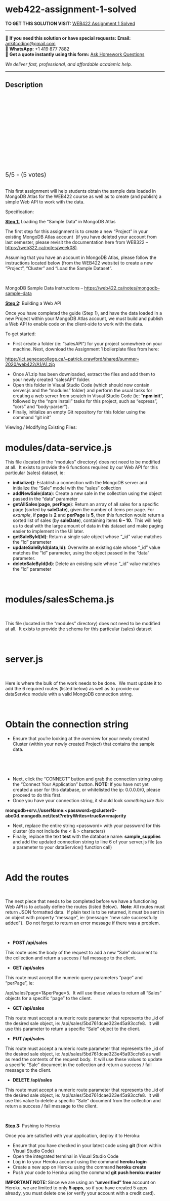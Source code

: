 # web422-assignment-1-solved
**TO GET THIS SOLUTION VISIT:** [WEB422 Assignment 1 Solved](https://www.ankitcodinghub.com/product/web422-assignment-1-solved/)


---

📩 **If you need this solution or have special requests:** **Email:** ankitcoding@gmail.com  
📱 **WhatsApp:** +1 419 877 7882  
📄 **Get a quote instantly using this form:** [Ask Homework Questions](https://www.ankitcodinghub.com/services/ask-homework-questions/)

*We deliver fast, professional, and affordable academic help.*

---

<h2>Description</h2>



<div class="kk-star-ratings kksr-auto kksr-align-center kksr-valign-top" data-payload="{&quot;align&quot;:&quot;center&quot;,&quot;id&quot;:&quot;77186&quot;,&quot;slug&quot;:&quot;default&quot;,&quot;valign&quot;:&quot;top&quot;,&quot;ignore&quot;:&quot;&quot;,&quot;reference&quot;:&quot;auto&quot;,&quot;class&quot;:&quot;&quot;,&quot;count&quot;:&quot;5&quot;,&quot;legendonly&quot;:&quot;&quot;,&quot;readonly&quot;:&quot;&quot;,&quot;score&quot;:&quot;5&quot;,&quot;starsonly&quot;:&quot;&quot;,&quot;best&quot;:&quot;5&quot;,&quot;gap&quot;:&quot;4&quot;,&quot;greet&quot;:&quot;Rate this product&quot;,&quot;legend&quot;:&quot;5\/5 - (5 votes)&quot;,&quot;size&quot;:&quot;24&quot;,&quot;title&quot;:&quot;WEB422 Assignment 1 Solved&quot;,&quot;width&quot;:&quot;138&quot;,&quot;_legend&quot;:&quot;{score}\/{best} - ({count} {votes})&quot;,&quot;font_factor&quot;:&quot;1.25&quot;}">

<div class="kksr-stars">

<div class="kksr-stars-inactive">
            <div class="kksr-star" data-star="1" style="padding-right: 4px">


<div class="kksr-icon" style="width: 24px; height: 24px;"></div>
        </div>
            <div class="kksr-star" data-star="2" style="padding-right: 4px">


<div class="kksr-icon" style="width: 24px; height: 24px;"></div>
        </div>
            <div class="kksr-star" data-star="3" style="padding-right: 4px">


<div class="kksr-icon" style="width: 24px; height: 24px;"></div>
        </div>
            <div class="kksr-star" data-star="4" style="padding-right: 4px">


<div class="kksr-icon" style="width: 24px; height: 24px;"></div>
        </div>
            <div class="kksr-star" data-star="5" style="padding-right: 4px">


<div class="kksr-icon" style="width: 24px; height: 24px;"></div>
        </div>
    </div>

<div class="kksr-stars-active" style="width: 138px;">
            <div class="kksr-star" style="padding-right: 4px">


<div class="kksr-icon" style="width: 24px; height: 24px;"></div>
        </div>
            <div class="kksr-star" style="padding-right: 4px">


<div class="kksr-icon" style="width: 24px; height: 24px;"></div>
        </div>
            <div class="kksr-star" style="padding-right: 4px">


<div class="kksr-icon" style="width: 24px; height: 24px;"></div>
        </div>
            <div class="kksr-star" style="padding-right: 4px">


<div class="kksr-icon" style="width: 24px; height: 24px;"></div>
        </div>
            <div class="kksr-star" style="padding-right: 4px">


<div class="kksr-icon" style="width: 24px; height: 24px;"></div>
        </div>
    </div>
</div>


<div class="kksr-legend" style="font-size: 19.2px;">
            5/5 - (5 votes)    </div>
    </div>
&nbsp;

This first assignment will help students obtain the sample data loaded in MongoDB Atlas for the WEB422 course as well as to create (and publish) a simple Web API to work with the data.

Specification:

<strong><u>Step 1:</u></strong> Loading the “Sample Data” in MongoDB Atlas

The first step for this assignment is to create a new “Project” in your existing MongoDB Atlas account&nbsp; (if you have deleted your account from last semester, please revisit the documentation here from WEB322 – <a href="https://web322.ca/notes/week08">https://web322.ca/notes/week08</a><a href="https://web322.ca/notes/week08">)</a>.

Assuming that you have an account in MongoDB Atlas, please follow the instructions located below (from the WEB422 website) to create a new “Project”, “Cluster” and “Load the Sample Dataset”.

&nbsp;

MongoDB Sample Data Instructions – <a href="https://web422.ca/notes/mongodb-sample-data">https://web422.ca/notes/mongodb</a><a href="https://web422.ca/notes/mongodb-sample-data">–</a><a href="https://web422.ca/notes/mongodb-sample-data">sample</a><a href="https://web422.ca/notes/mongodb-sample-data">–</a><a href="https://web422.ca/notes/mongodb-sample-data">data</a>

<strong><u>Step 2</u></strong><strong>:</strong> Building a Web API

Once you have completed the guide (Step 1), and have the data loaded in a new Project within your MongoDB Atlas account, we must build and publish a Web API to enable code on the client-side to work with the data.

To get started:

<ul>
<li>First create a folder (ie: “salesAPI”) for your project somewhere on your machine. Next, download the Assignment 1 boilerplate files from here:</li>
</ul>
<a href="https://ict.senecacollege.ca/~patrick.crawford/shared/summer-2020/web422/A1/A1.zip">https://ict.senecacollege.ca/~patrick.crawford/shared/summer</a><a href="https://ict.senecacollege.ca/~patrick.crawford/shared/summer-2020/web422/A1/A1.zip">–</a><a href="https://ict.senecacollege.ca/~patrick.crawford/shared/summer-2020/web422/A1/A1.zip">2020/web422/A1/A1.zip</a>

<ul>
<li>Once A1.zip has been downloaded, extract the files and add them to your newly created “salesAPI” folder.</li>
<li>Open this folder in Visual Studio Code (which should now contain server.js and the “modules” folder) and perform the usual tasks for creating a web server from scratch in Visual Studio Code (ie: “<strong>npm init</strong>“, followed by the “npm install” tasks for this project, such as “express”, “cors” and “body-parser”).</li>
<li>Finally, initialize an empty Git repository for this folder using the command “git init”</li>
</ul>
Viewing / Modifying Existing Files:

<h1>modules/data-service.js</h1>
This file (located in the “modules” directory) does not need to be modified at all.&nbsp; It exists to provide the 6 functions required by our Web API for this particular (sales) dataset, ie:

<ul>
<li><strong>initialize()</strong>: Establish a connection with the MongoDB server and initialize the “Sale” model with the “sales” collection</li>
<li><strong>addNewSale</strong>(<strong>data</strong>): Create a new sale in the collection using the object passed in the “data” parameter</li>
<li><strong>getAllSales</strong>(<strong>page</strong>, <strong>perPage</strong>): Return an array of all sales for a specific page (sorted by <strong>saleDate</strong>), given the number of items per page. For <em>example</em>, if <strong>page</strong> is <strong>2</strong> and <strong>perPage</strong> is <strong>5</strong>, then this function would return a sorted list of sales (by <strong>saleDate</strong>), containing items <strong>6 – 10.&nbsp; </strong>This will help us to deal with the large amount of data in this dataset and make paging easier to implement in the UI later.</li>
<li><strong>getSaleById(Id)</strong>: Return a single sale object whose “_id” value matches the “Id” parameter</li>
<li><strong>updateSaleById(data</strong>,<strong>Id)</strong>: Overwrite an existing sale whose “_id” value matches the “Id” parameter, using the object passed in the “data” parameter.</li>
<li><strong>deleteSaleById(Id)</strong>: Delete an existing sale whose “_id” value matches the “Id” parameter</li>
</ul>
<strong>&nbsp;</strong>

<h1>modules/salesSchema.js</h1>
<strong>&nbsp;</strong>

This file (located in the “modules” directory) does not need to be modified at all.&nbsp; It exists to provide the schema for this particular (sales) dataset

<strong>&nbsp;</strong>

<h1>server.js</h1>
<strong>&nbsp;</strong>

Here is where the bulk of the work needs to be done.&nbsp; We must update it to add the 6 required routes (listed below) as well as to provide our dataService module with a valid MongoDB connection string.

&nbsp;

<h1>Obtain the connection string</h1>
<ul>
<li>Ensure that you’re looking at the overview for your newly created Cluster (within your newly created Project) that contains the sample data.</li>
</ul>
&nbsp;

&nbsp;

<ul>
<li>Next, click the “CONNECT” button and grab the connection string using the “Connect Your Application” button. <strong>NOTE: </strong>If you have not yet created a user for this database, or whitelisted the ip: 0.0.0.0/0, please proceed to do this first.</li>
<li>Once you have your connection string, it should look <em>something like this</em>:</li>
</ul>
<strong>mongodb+srv://userName:&lt;password&gt;@cluster0-abc0d.mongodb.net/test?retryWrites=true&amp;w=majority</strong>

<ul>
<li>Next, replace the entire string &lt;password&gt; with your password for this cluster (do not include the &lt; &amp; &gt; characters)</li>
<li>Finally, replace the text <strong>test</strong> with the database name: <strong>sample_supplies</strong> and add the updated connection string to line 6 of your server.js file (as a parameter to your dataService() function call)</li>
</ul>
&nbsp;

<h1>Add the routes</h1>
<strong>&nbsp;</strong>

The next piece that needs to be completed before we have a functioning Web API is to actually define the routes (listed Below).&nbsp; <strong>Note</strong>: All routes must return JSON formatted data.&nbsp; If plain text is to be returned, it must be sent in an object with property “message”, ie: {message: “new sale successfully added”}.&nbsp; Do not forget to return an error message if there was a problem.

<strong>&nbsp;</strong>

<ul>
<li><strong>POST /api/sales </strong></li>
</ul>
This route uses the body of the request to add a new “Sale” document to the collection and return a success / fail message to the client.

<ul>
<li><strong>GET /api/sales </strong></li>
</ul>
This route must accept the numeric query parameters “page” and “perPage”, ie:

/api/sales?page=1&amp;perPage=5.&nbsp; It will use these values to return all “Sales” objects for a specific “page” to the client.

<ul>
<li><strong>GET /api/sales </strong></li>
</ul>
This route must accept a numeric route parameter that represents the _id of the desired sale object, ie: /api/sales/5bd761dcae323e45a93ccfe8.&nbsp; It will use this parameter to return a specific “Sale” object to the client.

<ul>
<li><strong>PUT /api/sales </strong></li>
</ul>
This route must accept a numeric route parameter that represents the _id of the desired sale object, ie: /api/sales/5bd761dcae323e45a93ccfe8 as well as read the contents of the request body.&nbsp; It will use these values to update a specific “Sale” document in the collection and return a success / fail message to the client.

<ul>
<li><strong>DELETE /api/sales </strong></li>
</ul>
This route must accept a numeric route parameter that represents the _id of the desired sale object, ie: /api/sales/5bd761dcae323e45a93ccfe8.&nbsp; It will use this value to delete a specific “Sale” document from the collection and return a success / fail message to the client.

&nbsp;

<strong><u>Step 3</u></strong><strong>:</strong> Pushing to Heroku

Once you are satisfied with your application, deploy it to Heroku:

<ul>
<li>Ensure that you have checked in your latest code using <strong>git </strong>(from within Visual Studio Code)</li>
<li>Open the integrated terminal in Visual Studio Code</li>
<li>Log in to your Heroku account using the command <strong>heroku login</strong></li>
<li>Create a new app on Heroku using the command <strong>heroku create</strong></li>
<li>Push your code to Heroku using the command <strong>git push heroku master</strong></li>
</ul>
<strong>IMPORTANT NOTE: </strong>Since we are using an “<strong>unverified” free </strong>account on Heroku, we are limited to only <strong>5 apps</strong>, so if you have created 5 apps already, you must delete one (or verify your account with a credit card).
